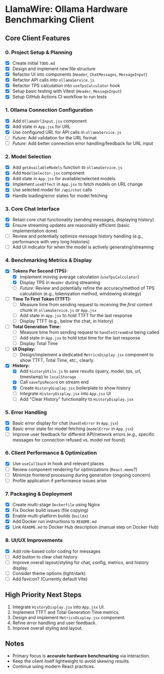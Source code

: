 # LlamaWire: Ollama Hardware Benchmarking Client

## Core Client Features

### 0. Project Setup & Planning
- [x] Create initial `TODO.md`
- [x] Design and implement new file structure
- [x] Refactor UI into components (`Header`, `ChatMessages`, `MessageInput`)
- [x] Refactor API calls into `ollamaService.js`
- [x] Refactor TPS calculation into `useTpsCalculator` hook
- [x] Setup basic testing with Vitest (`Header`, `MessageInput`)
- [x] Setup GitHub Actions CI workflow to run tests

### 1. Ollama Connection Configuration
- [x] Add `OllamaUrlInput.jsx` component
- [x] Add state in `App.jsx` for URL
- [x] Use configured URL for API calls in `ollamaService.js`
- [ ] *Future:* Add validation for the URL format
- [ ] *Future:* Add better connection error handling/feedback for URL input

### 2. Model Selection
- [x] Add `getAvailableModels` function to `ollamaService.js`
- [x] Add `ModelSelector.jsx` component
- [x] Add state in `App.jsx` for available/selected models
- [x] Implement `useEffect` in `App.jsx` to fetch models on URL change
- [x] Use selected model for `/api/chat` calls
- [x] Handle loading/error states for model fetching

### 3. Core Chat Interface
- [x] Retain core chat functionality (sending messages, displaying history)
- [x] Ensure streaming updates are reasonably efficient (basic implementation done)
- [ ] Review and potentially optimize message history handling (e.g., performance with very long histories)
- [ ] Add UI indicator for when the model is actively generating/streaming

### 4. Benchmarking Metrics & Display
- [x] **Tokens Per Second (TPS):**
    - [x] Implement moving average calculation (`useTpsCalculator`)
    - [x] Display TPS in `Header` during streaming
    - [ ] *Future:* Review and potentially refine the accuracy/method of TPS calculation (e.g., tokenization method, windowing strategy)
- [ ] **Time To First Token (TTFT):**
    - [ ] Measure time from sending request to receiving the *first* content chunk in `ollamaService.js` or `App.jsx`
    - [ ] Add state in `App.jsx` to hold TTFT for the last response
    - [ ] Display TTFT (e.g., below the chat, in history)
- [ ] **Total Generation Time:**
    - [ ] Measure time from sending request to `handleStreamEnd` being called
    - [ ] Add state in `App.jsx` to hold total time for the last response
    - [ ] Display Total Time
- [ ] **UI Display:**
    - [ ] Design/implement a dedicated `MetricsDisplay.jsx` component to show TTFT, Total Time, etc., clearly.
- [x] **History:**
    - [x] Add `historyUtils.js` to save results (query, model, tps, url, timestamp) to `localStorage`
    - [x] Call `saveTpsRecord` on stream end
    - [x] Create `HistoryDisplay.jsx` boilerplate to show history
    - [ ] Integrate `HistoryDisplay.jsx` into `App.jsx` UI
    - [ ] Add "Clear History" functionality to `HistoryDisplay.jsx`

### 5. Error Handling
- [x] Basic error display for chat (`handleError` in `App.jsx`)
- [x] Basic error state for model fetching (`modelError` in `App.jsx`)
- [ ] Improve user feedback for different API/network errors (e.g., specific messages for connection refused vs. model not found)

### 6. Client Performance & Optimization
- [x] Use `useCallback` in hook and relevant places
- [ ] Review component rendering for optimizations (`React.memo`?)
- [ ] Minimize frontend processing during generation (ongoing concern)
- [ ] Profile application if performance issues arise

### 7. Packaging & Deployment
- [x] Create multi-stage `Dockerfile` using Nginx
- [x] Fix Docker build issues (file copying)
- [x] Enable multi-platform builds (`buildx`)
- [x] Add Docker run instructions to `README.md`
- [x] Link `README.md` to Docker Hub description (manual step on Docker Hub)

### 8. UI/UX Improvements
- [x] Add role-based color coding for messages
- [ ] Add button to clear chat history
- [ ] Improve overall layout/styling for chat, config, metrics, and history display.
- [ ] Consider theme options (light/dark)
- [ ] Add favicon? (Currently default Vite)

## High Priority Next Steps

1.  Integrate `HistoryDisplay.jsx` into `App.jsx` UI.
2.  Implement TTFT and Total Generation Time metrics.
3.  Design and implement `MetricsDisplay.jsx` component.
4.  Refine error handling and user feedback.
5.  Improve overall styling and layout.

## Notes
- Primary focus is **accurate hardware benchmarking** via interaction.
- Keep the client itself lightweight to avoid skewing results.
- Continue using modern React practices.
